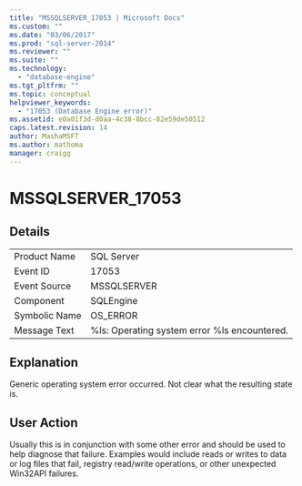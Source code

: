 ```yaml
---
title: "MSSQLSERVER_17053 | Microsoft Docs"
ms.custom: ""
ms.date: "03/06/2017"
ms.prod: "sql-server-2014"
ms.reviewer: ""
ms.suite: ""
ms.technology: 
  - "database-engine"
ms.tgt_pltfrm: ""
ms.topic: conceptual
helpviewer_keywords: 
  - "17053 (Database Engine error)"
ms.assetid: e0a01f3d-d0aa-4c38-8bcc-82e59de50512
caps.latest.revision: 14
author: MashaMSFT
ms.author: mathoma
manager: craigg
---
```

# MSSQLSERVER_17053
    
## Details  
  
|||  
|-|-|  
|Product Name|SQL Server|  
|Event ID|17053|  
|Event Source|MSSQLSERVER|  
|Component|SQLEngine|  
|Symbolic Name|OS_ERROR|  
|Message Text|%ls: Operating system error %ls encountered.|  
  
## Explanation  
 Generic operating system error occurred.  Not clear what the resulting state is.  
  
## User Action  
 Usually this is in conjunction with some other error and should be used to help diagnose that failure. Examples would include reads or writes to data or log files that fail, registry read/write operations, or other unexpected Win32API failures.  
  
  
